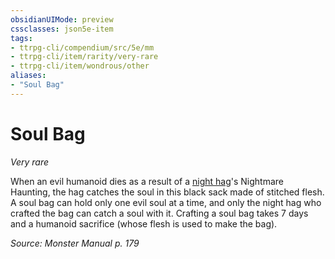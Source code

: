 ```yaml
---
obsidianUIMode: preview
cssclasses: json5e-item
tags:
- ttrpg-cli/compendium/src/5e/mm
- ttrpg-cli/item/rarity/very-rare
- ttrpg-cli/item/wondrous/other
aliases: 
- "Soul Bag"
---
```

# Soul Bag
*Very rare*  



When an evil humanoid dies as a result of a [night hag](Misc%20Files/CLI/compendium/bestiary/fiend/night-hag.md)'s Nightmare Haunting, the hag catches the soul in this black sack made of stitched flesh. A soul bag can hold only one evil soul at a time, and only the night hag who crafted the bag can catch a soul with it. Crafting a soul bag takes 7 days and a humanoid sacrifice (whose flesh is used to make the bag).

*Source: Monster Manual p. 179*